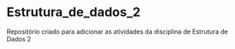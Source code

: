 # Estrutura_de_dados_2
Repositório criado para adicionar as atividades da disciplina de Estrutura de Dados 2
